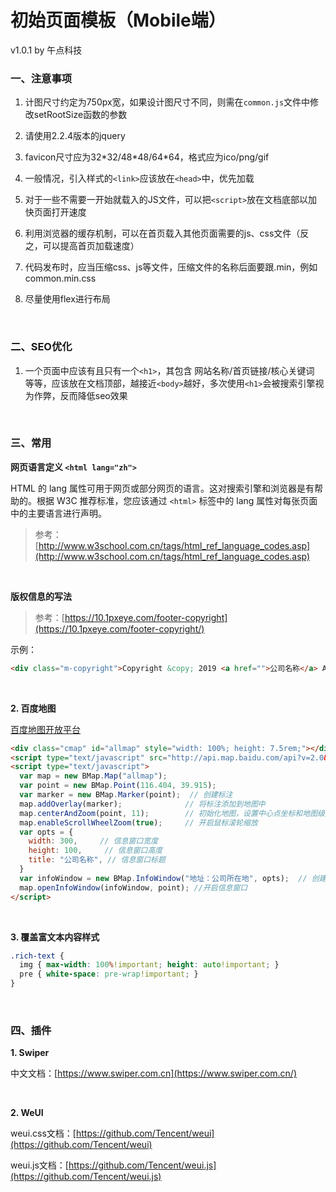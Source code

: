 # 初始页面模板（Mobile端）
v1.0.1 by 午点科技
<br>

### 一、注意事项
1. 计图尺寸约定为750px宽，如果设计图尺寸不同，则需在`common.js`文件中修改setRootSize函数的参数

2. 请使用2.2.4版本的jquery

3. favicon尺寸应为32\*32/48\*48/64\*64，格式应为ico/png/gif

4. 一般情况，引入样式的`<link>`应该放在`<head>`中，优先加载

5. 对于一些不需要一开始就载入的JS文件，可以把`<script>`放在文档底部以加快页面打开速度

6. 利用浏览器的缓存机制，可以在首页载入其他页面需要的js、css文件（反之，可以提高首页加载速度）

7. 代码发布时，应当压缩css、js等文件，压缩文件的名称后面要跟.min，例如common.min.css

8. 尽量使用flex进行布局
<br>

### 二、SEO优化
1. 一个页面中应该有且只有一个`<h1>`，其包含 网站名称/首页链接/核心关键词 等等，应该放在文档顶部，越接近`<body>`越好，多次使用`<h1>`会被搜索引擎视为作弊，反而降低seo效果
<br>

### 三、常用

**网页语言定义 `<html lang="zh">`**

HTML 的 lang 属性可用于网页或部分网页的语言。这对搜索引擎和浏览器是有帮助的。根据 W3C 推荐标准，您应该通过 `<html>` 标签中的 lang 属性对每张页面中的主要语言进行声明。

> 参考：[http://www.w3school.com.cn/tags/html_ref_language_codes.asp](http://www.w3school.com.cn/tags/html_ref_language_codes.asp)

<br>

**版权信息的写法**

>参考：[https://10.1pxeye.com/footer-copyright](https://10.1pxeye.com/footer-copyright/)

示例：
```html
<div class="m-copyright">Copyright &copy; 2019 <a href="">公司名称</a> All Right Reserved</div>
```
<br>

**2. 百度地图**

[百度地图开放平台](http://lbsyun.baidu.com/)
```html
<div class="cmap" id="allmap" style="width: 100%; height: 7.5rem;"></div>
<script type="text/javascript" src="http://api.map.baidu.com/api?v=2.0&ak=4E5A3Fb789138a0ab8431f42a887aea1"></script>
<script type="text/javascript">
  var map = new BMap.Map("allmap");
  var point = new BMap.Point(116.404, 39.915);
  var marker = new BMap.Marker(point);  // 创建标注
  map.addOverlay(marker);              // 将标注添加到地图中
  map.centerAndZoom(point, 11);        // 初始化地图，设置中心点坐标和地图级别 
  map.enableScrollWheelZoom(true);     // 开启鼠标滚轮缩放
  var opts = {
    width: 300,     // 信息窗口宽度
    height: 100,     // 信息窗口高度
    title: "公司名称", // 信息窗口标题
  }
  var infoWindow = new BMap.InfoWindow("地址：公司所在地", opts);  // 创建信息窗口对象
  map.openInfoWindow(infoWindow, point); //开启信息窗口
</script>
```
<br>

**3. 覆盖富文本内容样式**

```scss
.rich-text {
  img { max-width: 100%!important; height: auto!important; }
  pre { white-space: pre-wrap!important; }
}
```
<br>

### 四、插件

**1. Swiper**

中文文档：[https://www.swiper.com.cn](https://www.swiper.com.cn/)

<br>

**2. WeUI**

weui.css文档：[https://github.com/Tencent/weui](https://github.com/Tencent/weui)

weui.js文档：[https://github.com/Tencent/weui.js](https://github.com/Tencent/weui.js)

<br>